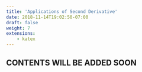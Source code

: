 ```yaml
---
title: 'Applications of Second Derivative'
date: 2018-11-14T19:02:50-07:00
draft: false
weight: 7
extensions:
    - katex
---
```


## CONTENTS WILL BE ADDED SOON

